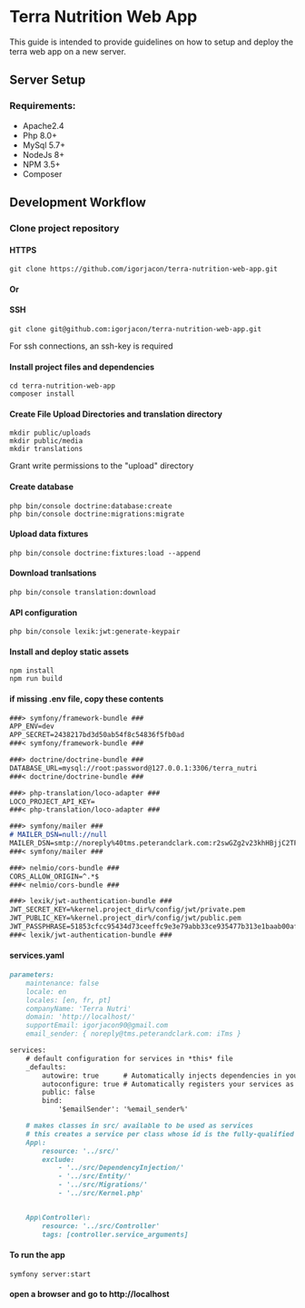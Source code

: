 # Terra Nutrition Web App
This guide is intended to provide guidelines on how to setup and deploy the terra web app on a new server.

## Server Setup

### Requirements:
<ul>
    <li>Apache2.4</li>
    <li>Php 8.0+</li>
    <li>MySql 5.7+</li>
    <li>NodeJs 8+</li>
    <li>NPM 3.5+</li>
    <li>Composer</li>
</ul>

## Development Workflow

### Clone project repository
#### HTTPS
```
git clone https://github.com/igorjacon/terra-nutrition-web-app.git
```
#### Or
#### SSH
```
git clone git@github.com:igorjacon/terra-nutrition-web-app.git 
```
For ssh connections, an ssh-key is required

#### Install project files and dependencies
```
cd terra-nutrition-web-app
composer install
```

#### Create File Upload Directories and translation directory
```
mkdir public/uploads
mkdir public/media
mkdir translations
```
Grant write permissions to the "upload" directory

#### Create database
```
php bin/console doctrine:database:create
php bin/console doctrine:migrations:migrate
```

#### Upload data fixtures
```
php bin/console doctrine:fixtures:load --append
```

#### Download tranlsations
```
php bin/console translation:download
```

#### API configuration
```
php bin/console lexik:jwt:generate-keypair
```

#### Install and deploy static assets
```
npm install
npm run build
```

#### if missing .env file, copy these contents
```markdown
###> symfony/framework-bundle ###
APP_ENV=dev
APP_SECRET=2438217bd3d50ab54f8c54836f5fb0ad
###< symfony/framework-bundle ###

###> doctrine/doctrine-bundle ###
DATABASE_URL=mysql://root:password@127.0.0.1:3306/terra_nutri
###< doctrine/doctrine-bundle ###

###> php-translation/loco-adapter ###
LOCO_PROJECT_API_KEY=
###< php-translation/loco-adapter ###

###> symfony/mailer ###
# MAILER_DSN=null://null
MAILER_DSN=smtp://noreply%40tms.peterandclark.com:r2swGZg2v23khHBjjC2TF%40ZJ8C9z9Ne@smtp.office365.com:587
###< symfony/mailer ###

###> nelmio/cors-bundle ###
CORS_ALLOW_ORIGIN=^.*$
###< nelmio/cors-bundle ###

###> lexik/jwt-authentication-bundle ###
JWT_SECRET_KEY=%kernel.project_dir%/config/jwt/private.pem
JWT_PUBLIC_KEY=%kernel.project_dir%/config/jwt/public.pem
JWT_PASSPHRASE=51853cfcc95434d73ceeffc9e3e79abb33ce935477b313e1baab00af4fb7d7e6
###< lexik/jwt-authentication-bundle ###
```

#### services.yaml
```markdown
parameters:
    maintenance: false
    locale: en
    locales: [en, fr, pt]
    companyName: 'Terra Nutri'
    domain: 'http://localhost/'
    supportEmail: igorjacon90@gmail.com
    email_sender: { noreply@tms.peterandclark.com: iTms }

services:
    # default configuration for services in *this* file
    _defaults:
        autowire: true      # Automatically injects dependencies in your services.
        autoconfigure: true # Automatically registers your services as commands, event subscribers, etc.
        public: false
        bind:
            '$emailSender': '%email_sender%'

    # makes classes in src/ available to be used as services
    # this creates a service per class whose id is the fully-qualified class name
    App\:
        resource: '../src/'
        exclude:
            - '../src/DependencyInjection/'
            - '../src/Entity/'
            - '../src/Migrations/'
            - '../src/Kernel.php'


    App\Controller\:
        resource: '../src/Controller'
        tags: [controller.service_arguments]
```

#### To run the app
```
symfony server:start
```
#### open a browser and go to http://localhost